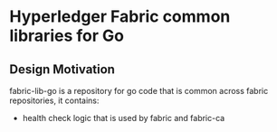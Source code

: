 # Hyperledger Fabric common libraries for Go

## Design Motivation
fabric-lib-go is a repository for go code that is common across fabric repositories, it contains:
- health check logic that is used by fabric and fabric-ca